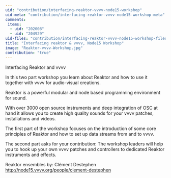 ```yaml
---
uid: "contribution/interfacing-reaktor-vvvv-node15-workshop"
uid-meta: "contribution/interfacing-reaktor-vvvv-node15-workshop-meta"
comments: 
 items: 
  - uid: "202008"
  - uid: "204929"
uid-files: "contribution/interfacing-reaktor-vvvv-node15-workshop-files"
title: "Interfacing reaktor & vvvv, Node15 Workshop"
image: "Reaktor-vvvv-Workshop.jpg"
contribution: "true"
---
```


Interfacing Reaktor and vvvv

In this two part workshop you learn about Reaktor and how to use it together with vvvv for audio-visual creations.

Reaktor is a powerful modular and node based programming environment for sound.

With over 3000 open source instruments and deep integration of OSC at hand it allows you to create high quality sounds for your vvvv patches, installations and videos.

The first part of the workshop focuses on the introduction of some core principles of Reaktor and how to set up data streams from and to vvvv.

The second part asks for your contribution: The workshop leaders will help you to hook up your own vvvv patches and controllers to dedicated Reaktor instruments and effects.

Reaktor ensembles by:  Clément Destephen
http://node15.vvvv.org/people/clement-destephen